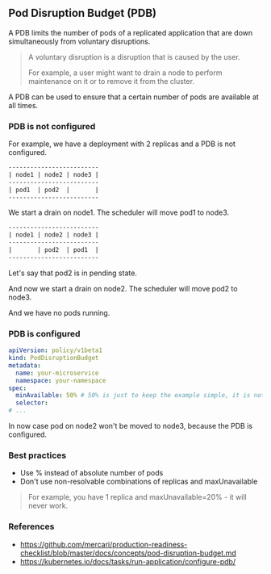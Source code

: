 ## Pod Disruption Budget (PDB) 

A PDB limits the number of pods of a replicated application that are 
down simultaneously from voluntary disruptions.

> A voluntary disruption is a disruption that is caused by the user.
>
> For example, a user might want to drain a node to perform
> maintenance on it or to remove it from the cluster.

A PDB can be used to ensure that a certain number of pods are available
at all times.

### PDB is not configured 

For example, we have a deployment with 2 replicas and a PDB is not configured.

```txt
-------------------------
| node1 | node2 | node3 |
-------------------------
| pod1  | pod2  |       |
-------------------------
```

We start a drain on node1. The scheduler will move pod1 to node3.

```txt
-------------------------
| node1 | node2 | node3 |
-------------------------
|       | pod2  | pod1  |
-------------------------
```

Let's say that pod2 is in pending state.

And now we start a drain on node2. The scheduler will move pod2 to node3.

And we have no pods running.

### PDB is configured

```yaml
apiVersion: policy/v1beta1
kind: PodDisruptionBudget
metadata:
  name: your-microservice
  namespace: your-namespace
spec:
  minAvailable: 50% # 50% is just to keep the example simple, it is not the recommended value
  selector:
# ...
```

In now case pod on node2 won't be moved to node3, because the PDB is configured.

### Best practices 

- Use % instead of absolute number of pods 
- Don't use non-resolvable combinations of replicas and maxUnavailable
> For example, you have 1 replica and maxUnavailable=20% - it will never work.

### References

- https://github.com/mercari/production-readiness-checklist/blob/master/docs/concepts/pod-disruption-budget.md 
- https://kubernetes.io/docs/tasks/run-application/configure-pdb/


